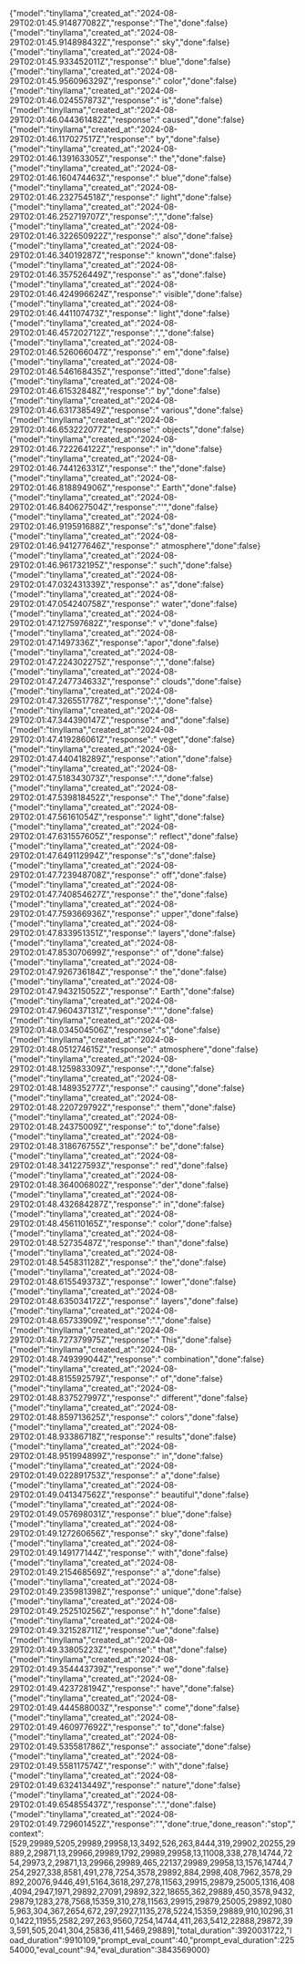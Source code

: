 {"model":"tinyllama","created_at":"2024-08-29T02:01:45.914877082Z","response":"The","done":false}
{"model":"tinyllama","created_at":"2024-08-29T02:01:45.914898432Z","response":" sky","done":false}
{"model":"tinyllama","created_at":"2024-08-29T02:01:45.933452011Z","response":" blue","done":false}
{"model":"tinyllama","created_at":"2024-08-29T02:01:45.956096329Z","response":" color","done":false}
{"model":"tinyllama","created_at":"2024-08-29T02:01:46.024557873Z","response":" is","done":false}
{"model":"tinyllama","created_at":"2024-08-29T02:01:46.044361482Z","response":" caused","done":false}
{"model":"tinyllama","created_at":"2024-08-29T02:01:46.117027517Z","response":" by","done":false}
{"model":"tinyllama","created_at":"2024-08-29T02:01:46.139163305Z","response":" the","done":false}
{"model":"tinyllama","created_at":"2024-08-29T02:01:46.160474463Z","response":" blue","done":false}
{"model":"tinyllama","created_at":"2024-08-29T02:01:46.232754518Z","response":" light","done":false}
{"model":"tinyllama","created_at":"2024-08-29T02:01:46.252719707Z","response":",","done":false}
{"model":"tinyllama","created_at":"2024-08-29T02:01:46.322650922Z","response":" also","done":false}
{"model":"tinyllama","created_at":"2024-08-29T02:01:46.34019287Z","response":" known","done":false}
{"model":"tinyllama","created_at":"2024-08-29T02:01:46.357526449Z","response":" as","done":false}
{"model":"tinyllama","created_at":"2024-08-29T02:01:46.424996624Z","response":" visible","done":false}
{"model":"tinyllama","created_at":"2024-08-29T02:01:46.441107473Z","response":" light","done":false}
{"model":"tinyllama","created_at":"2024-08-29T02:01:46.457202712Z","response":",","done":false}
{"model":"tinyllama","created_at":"2024-08-29T02:01:46.526066047Z","response":" em","done":false}
{"model":"tinyllama","created_at":"2024-08-29T02:01:46.546168435Z","response":"itted","done":false}
{"model":"tinyllama","created_at":"2024-08-29T02:01:46.61532848Z","response":" by","done":false}
{"model":"tinyllama","created_at":"2024-08-29T02:01:46.631738549Z","response":" various","done":false}
{"model":"tinyllama","created_at":"2024-08-29T02:01:46.653222077Z","response":" objects","done":false}
{"model":"tinyllama","created_at":"2024-08-29T02:01:46.722264122Z","response":" in","done":false}
{"model":"tinyllama","created_at":"2024-08-29T02:01:46.744126331Z","response":" the","done":false}
{"model":"tinyllama","created_at":"2024-08-29T02:01:46.818894906Z","response":" Earth","done":false}
{"model":"tinyllama","created_at":"2024-08-29T02:01:46.840627504Z","response":"'","done":false}
{"model":"tinyllama","created_at":"2024-08-29T02:01:46.919591688Z","response":"s","done":false}
{"model":"tinyllama","created_at":"2024-08-29T02:01:46.941277646Z","response":" atmosphere","done":false}
{"model":"tinyllama","created_at":"2024-08-29T02:01:46.961732195Z","response":" such","done":false}
{"model":"tinyllama","created_at":"2024-08-29T02:01:47.032431339Z","response":" as","done":false}
{"model":"tinyllama","created_at":"2024-08-29T02:01:47.054240758Z","response":" water","done":false}
{"model":"tinyllama","created_at":"2024-08-29T02:01:47.127597682Z","response":" v","done":false}
{"model":"tinyllama","created_at":"2024-08-29T02:01:47.1497336Z","response":"apor","done":false}
{"model":"tinyllama","created_at":"2024-08-29T02:01:47.224302275Z","response":",","done":false}
{"model":"tinyllama","created_at":"2024-08-29T02:01:47.247734633Z","response":" clouds","done":false}
{"model":"tinyllama","created_at":"2024-08-29T02:01:47.326551778Z","response":",","done":false}
{"model":"tinyllama","created_at":"2024-08-29T02:01:47.344390147Z","response":" and","done":false}
{"model":"tinyllama","created_at":"2024-08-29T02:01:47.419286061Z","response":" veget","done":false}
{"model":"tinyllama","created_at":"2024-08-29T02:01:47.440418289Z","response":"ation","done":false}
{"model":"tinyllama","created_at":"2024-08-29T02:01:47.518343073Z","response":".","done":false}
{"model":"tinyllama","created_at":"2024-08-29T02:01:47.539818452Z","response":" The","done":false}
{"model":"tinyllama","created_at":"2024-08-29T02:01:47.56161054Z","response":" light","done":false}
{"model":"tinyllama","created_at":"2024-08-29T02:01:47.631557605Z","response":" reflect","done":false}
{"model":"tinyllama","created_at":"2024-08-29T02:01:47.649112994Z","response":"s","done":false}
{"model":"tinyllama","created_at":"2024-08-29T02:01:47.723948708Z","response":" off","done":false}
{"model":"tinyllama","created_at":"2024-08-29T02:01:47.740854627Z","response":" the","done":false}
{"model":"tinyllama","created_at":"2024-08-29T02:01:47.759366936Z","response":" upper","done":false}
{"model":"tinyllama","created_at":"2024-08-29T02:01:47.833951351Z","response":" layers","done":false}
{"model":"tinyllama","created_at":"2024-08-29T02:01:47.853070699Z","response":" of","done":false}
{"model":"tinyllama","created_at":"2024-08-29T02:01:47.926736184Z","response":" the","done":false}
{"model":"tinyllama","created_at":"2024-08-29T02:01:47.943215052Z","response":" Earth","done":false}
{"model":"tinyllama","created_at":"2024-08-29T02:01:47.960437131Z","response":"'","done":false}
{"model":"tinyllama","created_at":"2024-08-29T02:01:48.034504506Z","response":"s","done":false}
{"model":"tinyllama","created_at":"2024-08-29T02:01:48.051274615Z","response":" atmosphere","done":false}
{"model":"tinyllama","created_at":"2024-08-29T02:01:48.125983309Z","response":",","done":false}
{"model":"tinyllama","created_at":"2024-08-29T02:01:48.148935277Z","response":" causing","done":false}
{"model":"tinyllama","created_at":"2024-08-29T02:01:48.220729792Z","response":" them","done":false}
{"model":"tinyllama","created_at":"2024-08-29T02:01:48.24375009Z","response":" to","done":false}
{"model":"tinyllama","created_at":"2024-08-29T02:01:48.318676755Z","response":" be","done":false}
{"model":"tinyllama","created_at":"2024-08-29T02:01:48.341227593Z","response":" red","done":false}
{"model":"tinyllama","created_at":"2024-08-29T02:01:48.364006802Z","response":"der","done":false}
{"model":"tinyllama","created_at":"2024-08-29T02:01:48.432684287Z","response":" in","done":false}
{"model":"tinyllama","created_at":"2024-08-29T02:01:48.456110165Z","response":" color","done":false}
{"model":"tinyllama","created_at":"2024-08-29T02:01:48.52735487Z","response":" than","done":false}
{"model":"tinyllama","created_at":"2024-08-29T02:01:48.545831128Z","response":" the","done":false}
{"model":"tinyllama","created_at":"2024-08-29T02:01:48.615549373Z","response":" lower","done":false}
{"model":"tinyllama","created_at":"2024-08-29T02:01:48.635034172Z","response":" layers","done":false}
{"model":"tinyllama","created_at":"2024-08-29T02:01:48.65733909Z","response":".","done":false}
{"model":"tinyllama","created_at":"2024-08-29T02:01:48.727379975Z","response":" This","done":false}
{"model":"tinyllama","created_at":"2024-08-29T02:01:48.749399044Z","response":" combination","done":false}
{"model":"tinyllama","created_at":"2024-08-29T02:01:48.815592579Z","response":" of","done":false}
{"model":"tinyllama","created_at":"2024-08-29T02:01:48.837527997Z","response":" different","done":false}
{"model":"tinyllama","created_at":"2024-08-29T02:01:48.859713625Z","response":" colors","done":false}
{"model":"tinyllama","created_at":"2024-08-29T02:01:48.93386718Z","response":" results","done":false}
{"model":"tinyllama","created_at":"2024-08-29T02:01:48.951994899Z","response":" in","done":false}
{"model":"tinyllama","created_at":"2024-08-29T02:01:49.022891753Z","response":" a","done":false}
{"model":"tinyllama","created_at":"2024-08-29T02:01:49.041347562Z","response":" beautiful","done":false}
{"model":"tinyllama","created_at":"2024-08-29T02:01:49.057698031Z","response":" blue","done":false}
{"model":"tinyllama","created_at":"2024-08-29T02:01:49.127260656Z","response":" sky","done":false}
{"model":"tinyllama","created_at":"2024-08-29T02:01:49.149177144Z","response":" with","done":false}
{"model":"tinyllama","created_at":"2024-08-29T02:01:49.215468569Z","response":" a","done":false}
{"model":"tinyllama","created_at":"2024-08-29T02:01:49.235981398Z","response":" unique","done":false}
{"model":"tinyllama","created_at":"2024-08-29T02:01:49.252510256Z","response":" h","done":false}
{"model":"tinyllama","created_at":"2024-08-29T02:01:49.321528711Z","response":"ue","done":false}
{"model":"tinyllama","created_at":"2024-08-29T02:01:49.33805223Z","response":" that","done":false}
{"model":"tinyllama","created_at":"2024-08-29T02:01:49.354443739Z","response":" we","done":false}
{"model":"tinyllama","created_at":"2024-08-29T02:01:49.423728194Z","response":" have","done":false}
{"model":"tinyllama","created_at":"2024-08-29T02:01:49.444588003Z","response":" come","done":false}
{"model":"tinyllama","created_at":"2024-08-29T02:01:49.460977692Z","response":" to","done":false}
{"model":"tinyllama","created_at":"2024-08-29T02:01:49.535581786Z","response":" associate","done":false}
{"model":"tinyllama","created_at":"2024-08-29T02:01:49.558117574Z","response":" with","done":false}
{"model":"tinyllama","created_at":"2024-08-29T02:01:49.632413449Z","response":" nature","done":false}
{"model":"tinyllama","created_at":"2024-08-29T02:01:49.654855437Z","response":".","done":false}
{"model":"tinyllama","created_at":"2024-08-29T02:01:49.729601452Z","response":"","done":true,"done_reason":"stop","context":[529,29989,5205,29989,29958,13,3492,526,263,8444,319,29902,20255,29889,2,29871,13,29966,29989,1792,29989,29958,13,11008,338,278,14744,7254,29973,2,29871,13,29966,29989,465,22137,29989,29958,13,1576,14744,7254,2927,338,8581,491,278,7254,3578,29892,884,2998,408,7962,3578,29892,20076,9446,491,5164,3618,297,278,11563,29915,29879,25005,1316,408,4094,2947,1971,29892,27091,29892,322,18655,362,29889,450,3578,9432,29879,1283,278,7568,15359,310,278,11563,29915,29879,25005,29892,10805,963,304,367,2654,672,297,2927,1135,278,5224,15359,29889,910,10296,310,1422,11955,2582,297,263,9560,7254,14744,411,263,5412,22888,29872,393,591,505,2041,304,25836,411,5469,29889],"total_duration":3920031722,"load_duration":9910109,"prompt_eval_count":40,"prompt_eval_duration":22554000,"eval_count":94,"eval_duration":3843569000}
